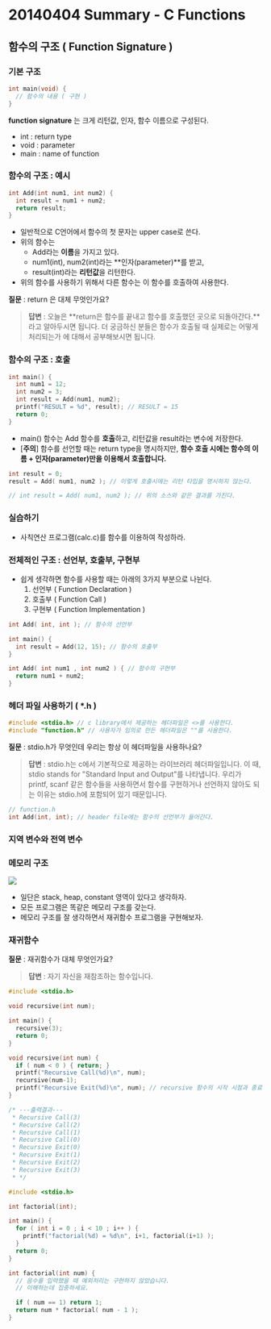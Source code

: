 # 20140404 Summary - C Functions

## 함수의 구조 ( Function Signature )
### 기본 구조
```c
int main(void) {
  // 함수의 내용 ( 구현 )
}
```
**function signature** 는 크게 리턴값, 인자, 함수 이름으로 구성된다.
- int : return type
- void : parameter
- main : name of function


### 함수의 구조 : 예시

```c
int Add(int num1, int num2) {
  int result = num1 + num2;
  return result;
}
```
- 일반적으로 C언어에서 함수의 첫 문자는 upper case로 쓴다.
- 위의 함수는
  - Add라는 **이름**을 가지고 있다.
  - num1(int), num2(int)라는 **인자(parameter)**를 받고,
  - result(int)라는 **리턴값**을 리턴한다.
- 위의 함수를 사용하기 위해서 다른 함수는 이 함수를 호출하여 사용한다.

**질문** : return 은 대체 무엇인가요?
> **답변** :
오늘은 **return은 함수를 끝내고 함수를 호출했던 곳으로 되돌아간다.**라고 알아두시면 됩니다.
더 궁금하신 분들은 함수가 호출될 때 실제로는 어떻게 처리되는가 에 대해서 공부해보시면 됩니다.


### 함수의 구조 : 호출
```c
int main() {
  int num1 = 12;
  int num2 = 3;
  int result = Add(num1, num2);
  printf("RESULT = %d", result); // RESULT = 15
  return 0;
}
```

- main() 함수는 Add 함수를 **호출**하고, 리턴값을 result라는 변수에 저장한다.
- [**주의**] 함수를 선언할 때는 return type을 명시하지만, **함수 호출 시에는 함수의 이름 + 인자(parameter)만을 이용해서 호출합니다.**

```c
int result = 0;
result = Add( num1, num2 ); // 이렇게 호출시에는 리턴 타입을 명시하지 않는다.

// int result = Add( num1, num2 ); // 위의 소스와 같은 결과를 가진다.
```

### 실습하기
- 사칙연산 프로그램(calc.c)를 함수를 이용하여 작성하라.

### 전체적인 구조 : 선언부, 호출부, 구현부
- 쉽게 생각하면 함수를 사용할 때는 아래의 3가지 부분으로 나뉜다.
  1. 선언부 ( Function Declaration )
  2. 호출부 ( Function Call )
  3. 구현부 ( Function Implementation )

```c
int Add( int, int ); // 함수의 선언부

int main() {
  int result = Add(12, 15); // 함수의 호출부
}

int Add( int num1 , int num2 ) { // 함수의 구현부
  return num1 + num2;
}
```

### 헤더 파일 사용하기 ( *.h )

```c
#include <stdio.h> // c library에서 제공하는 헤더파일은 <>를 사용한다.
#include "function.h" // 사용자가 임의로 만든 헤더파일은 ""를 사용한다.
```

**질문** : stdio.h가 무엇인데 우리는 항상 이 헤더파일을 사용하나요?
> **답변** :
stdio.h는 c에서 기본적으로 제공하는 라이브러리 헤더파일입니다.
이 때, stdio stands for "Standard Input and Output"를 나타냅니다.
우리가 printf, scanf 같은 함수들을 사용하면서 함수를 구현하거나 선언하지 않아도 되는 이유는 stdio.h에 포함되어 있기 때문입니다.


```c
// function.h
int Add(int, int); // header file에는 함수의 선언부가 들어간다.
```

### 지역 변수와 전역 변수
### 메모리 구조
![](http://www.cs.rit.edu/~hpb/Lectures/SIA/OS1/UsedGif/5_heap_and_stack.gif)
- 일단은 stack, heap, constant 영역이 있다고 생각하자.
- 모든 프로그램은 똑같은 메모리 구조를 갖는다.
- 메모리 구조를 잘 생각하면서 재귀함수 프로그램을 구현해보자.

### 재귀함수

**질문** : 재귀함수가 대체 무엇인가요?
> **답변** :
자기 자신을 재참조하는 함수입니다.

```c
#include <stdio.h>

void recursive(int num);

int main() {
  recursive(3);
  return 0;
}

void recursive(int num) {
  if ( num < 0 ) { return; }
  printf("Recursive Call(%d)\n", num);
  recursive(num-1);
  printf("Recursive Exit(%d)\n", num); // recursive 함수의 시작 시점과 종료 시점을 잘 파악하세요.
}

/* ---출력결과---
 * Recursive Call(3)
 * Recursive Call(2)
 * Recursive Call(1)
 * Recursive Call(0)
 * Recursive Exit(0)
 * Recursive Exit(1)
 * Recursive Exit(2)
 * Recursive Exit(3)
 * */
```

```c
#include <stdio.h>

int factorial(int);

int main() {
  for ( int i = 0 ; i < 10 ; i++ ) {
    printf("factorial(%d) = %d\n", i+1, factorial(i+1) );
  }
  return 0;
}

int factorial(int num) {
  // 음수를 입력했을 때 예외처리는 구현하지 않았습니다.
  // 이해하는데 집중하세요.

  if ( num == 1) return 1;
  return num * factorial( num - 1 );
}
```
